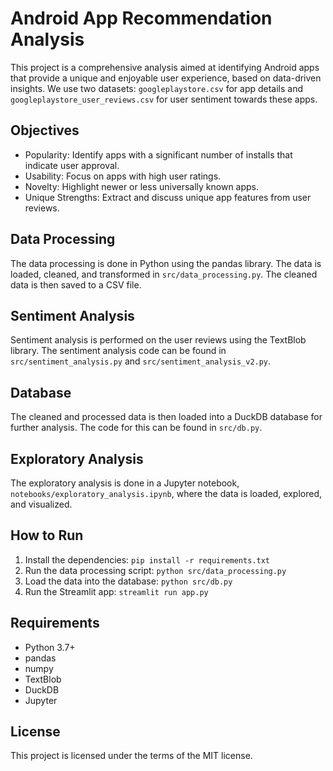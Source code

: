 # Android App Recommendation Analysis

This project is a comprehensive analysis aimed at identifying Android apps that provide a unique and enjoyable user experience, based on data-driven insights. We use two datasets: `googleplaystore.csv` for app details and `googleplaystore_user_reviews.csv` for user sentiment towards these apps.

## Objectives

- Popularity: Identify apps with a significant number of installs that indicate user approval.
- Usability: Focus on apps with high user ratings.
- Novelty: Highlight newer or less universally known apps.
- Unique Strengths: Extract and discuss unique app features from user reviews.

## Data Processing

The data processing is done in Python using the pandas library. The data is loaded, cleaned, and transformed in `src/data_processing.py`. The cleaned data is then saved to a CSV file.

## Sentiment Analysis

Sentiment analysis is performed on the user reviews using the TextBlob library. The sentiment analysis code can be found in `src/sentiment_analysis.py` and `src/sentiment_analysis_v2.py`.

## Database

The cleaned and processed data is then loaded into a DuckDB database for further analysis. The code for this can be found in `src/db.py`.

## Exploratory Analysis

The exploratory analysis is done in a Jupyter notebook, `notebooks/exploratory_analysis.ipynb`, where the data is loaded, explored, and visualized.

## How to Run

1. Install the dependencies: `pip install -r requirements.txt`
2. Run the data processing script: `python src/data_processing.py`
3. Load the data into the database: `python src/db.py`
4. Run the Streamlit app: `streamlit run app.py`

## Requirements

- Python 3.7+
- pandas
- numpy
- TextBlob
- DuckDB
- Jupyter

## License

This project is licensed under the terms of the MIT license.